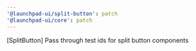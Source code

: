 ```yaml
---
'@launchpad-ui/split-button': patch
'@launchpad-ui/core': patch
---
```


[SplitButton] Pass through test ids for split button components
